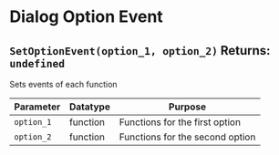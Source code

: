 # Dialog Option Event

## `SetOptionEvent(option_1, option_2)` Returns: `undefined`
Sets events of each function

| Parameter | Datatype  | Purpose |
|-----------|-----------|---------|
|`option_1` |function |Functions for the first option |
|`option_2` |function |Functions for the second option |










